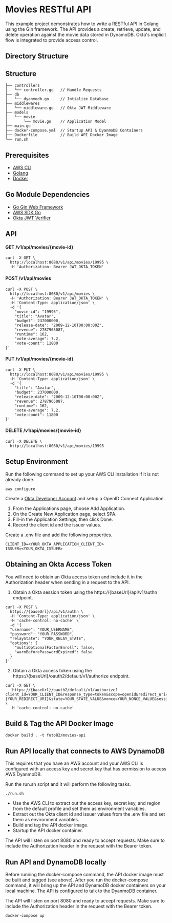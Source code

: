 # Movies RESTful API

This example project demonstrates how to write a RESTful API in Golang using the Gin framework. The API provides a create, retrieve, update, and delete operation against the movie data stored in DynamoDB. Okta's implicit flow is integrated to provide access control.

## Directory Structure

## Structure
```
├── controllers
│   └── controller.go   // Handle Requests
├── db
│   └── dyanmodb.go     // Intialize Database 
├── middlewares
│   └── middleware.go   // Okta JWT Middleware
├── models
│   └── movie
│       └── movie.go    // Application Model
├── main.go
├── docker-compose.yml  // Startup API & DyanmoDB Containers
├── Dockerfile          // Build API Docker Image
└── run.sh
```

## Prerequisites

* [AWS CLI](https://aws.amazon.com/cli/)
* [Golang](https://golang.org/dl/)
* [Docker](https://www.docker.com/)

## Go Module Dependencies

* [Go Gin Web Framework](https://github.com/gin-gonic/gin)
* [AWS SDK Go](https://github.com/aws/aws-sdk-go)
* [Okta JWT Verifier](https://github.com/okta/okta-jwt-verifier-golang)

## API

#### GET /v1/api/movies/{movie-id}

```
curl -X GET \
  http://localhost:8080/v1/api/movies/19995 \
  -H 'Authorization: Bearer JWT_OKTA_TOKEN'
```

#### POST /v1/api/movies

```
curl -X POST \
  http://localhost:8080/v1/api/movies \
  -H 'Authorization: Bearer JWT_OKTA_TOKEN' \
  -H 'Content-Type: application/json' \
  -d '{
	"movie-id": "19995",
	"title": "Avatar",
	"budget": 237000000,
	"release-date": "2009-12-10T00:00:00Z",
	"revenue": 2787965087,
	"runtime": 162,
	"vote-average": 7.2,
	"vote-count": 11800
}'
```

#### PUT /v1/api/movies/{movie-id}

```
curl -X PUT \
  http://localhost:8080/v1/api/movies/19995 \
  -H 'Content-Type: application/json' \
  -d '{
	"title": "Avatar",
	"budget": 237000000,
	"release-date": "2009-12-10T00:00:00Z",
	"revenue": 2787965087,
	"runtime": 162,
	"vote-average": 7.2,
	"vote-count": 11800
}'
```

#### DELETE /v1/api/movies/{movie-id}

```
curl -X DELETE \
  http://localhost:8080/v1/api/movies/19995
```

## Setup Environment

Run the following command to set up your AWS CLI installation if it is not already done.

```
aws configure
```

Create a [Okta Developer Account](https://developer.okta.com/signup/) and setup a OpenID Connect Application.

1. From the Applications page, choose Add Application.
2. On the Create New Application page, select SPA.
3. Fill-in the Application Settings, then click Done.
4. Record the client id and the issuer values.

Create a .env file and add the following properties.

```
CLIENT_ID=<YOUR_OKTA_APPLICATION_CLIENT_ID>
ISSUER=<YOUR_OKTA_ISSUER>
```

## Obtaining an Okta Access Token

You will need to obtain an Okta access token and include it in the Authorization header when sending in a request to the API.

1. Obtain a Okta session token using the https://{baseUrl}/api/v1/authn endpoint.

```
curl -X POST \
  https://{baseUrl}/api/v1/authn \
  -H 'Content-Type: application/json' \
  -H 'cache-control: no-cache' \
  -d '{
  "username": "YOUR_USERNAME",
  "password": "YOUR_PASSWORD",
  "relayState": "YOUR_RELAY_STATE",
  "options": {
    "multiOptionalFactorEnroll": false,
    "warnBeforePasswordExpired": false
  }
}'
```

2. Obtain a Okta access token using the 
https://{baseUrl}/oauth2/default/v1/authorize endpoint.

```
curl -X GET \
  'https://{baseUrl}/oauth2/default/v1/authorize?client_id=YOUR_CLIENT_ID&response_type=token&scope=openid&redirect_uri={YOUR_REDIRECT_URI}&state=YOUR_STATE_VALUE&nonce=YOUR_NONCE_VALUE&sessionToken=YOUR_SESSION_TOKEN' \
  -H 'cache-control: no-cache'
```

## Build & Tag the API Docker Image

```
docker build . -t futo82/movies-api
```

## Run API locally that connects to AWS DynamoDB

This requires that you have an AWS account and your AWS CLI is configured with an access key and secret key that has permission to access AWS DyanmoDB.

Run the run.sh script and it will perform the following tasks.

```
./run.sh
```

* Use the AWS CLI to extract out the access key, secret key, and region from the default profile and set them as environment variables. 
* Extract out the Okta client id and issuer values from the .env file and set them as environment variables.
* Build and tag the API docker image.
* Startup the API docker container.

The API will listen on port 8080 and ready to accept requests. Make sure to include the Authorization header in the request with the Bearer token.

## Run API and DynamoDB locally

Before running the docker-compose command, the API docker image must be built and tagged (see above). After you run the docker-compose command, it will bring up the API and DynamoDB docker containers on your local machine. The API is configured to talk to the DyanmoDB container.

The API will listen on port 8080 and ready to accept requests. Make sure to include the Authorization header in the request with the Bearer token.

```
docker-compose up
```